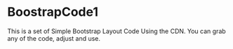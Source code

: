 # BoostrapCode1
This is a set of Simple Bootstrap Layout Code Using the CDN. You can grab any of the code, adjust and use.
